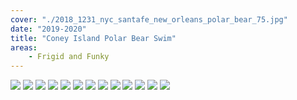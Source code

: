 ```yaml
---
cover: "./2018_1231_nyc_santafe_new_orleans_polar_bear_75.jpg"
date: "2019-2020"
title: "Coney Island Polar Bear Swim"
areas:
    - Frigid and Funky
---
```

![](./2018_1231_nyc_santafe_new_orleans_polar_bear_42.jpg)
![](./2018_1231_nyc_santafe_new_orleans_polar_bear_52.jpg)
![](./2018_1231_nyc_santafe_new_orleans_polar_bear_60.jpg)
![](./2018_1231_nyc_santafe_new_orleans_polar_bear_61.jpg)
![](./2018_1231_nyc_santafe_new_orleans_polar_bear_68.jpg)
![](./2018_1231_nyc_santafe_new_orleans_polar_bear_73.jpg)
![](./2018_1231_nyc_santafe_new_orleans_polar_bear_38.jpg)
![](2020_01_01_polar_bear_swim_coney_46.jpg)
![](2020_01_01_polar_bear_swim_coney_1.jpg)
![](2020_01_01_polar_bear_swim_coney_14.jpg)
![](2020_01_01_polar_bear_swim_coney_15.jpg)
![](2020_01_01_polar_bear_swim_coney_40.jpg)
![](2020_01_01_polar_bear_swim_coney_42.jpg)
